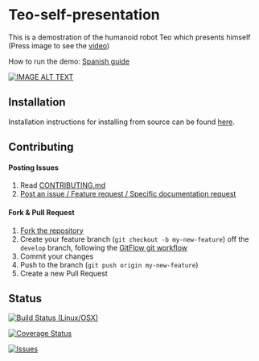 # Teo-self-presentation
 
 This is a demostration of the humanoid robot Teo which presents himself (Press image to see the [video](https://www.youtube.com/watch?v=flyQq09S5GI))
 
 How to run the demo: [Spanish guide](http://robots.uc3m.es/index.php/Procedimiento_Demos)
 
 [![IMAGE ALT TEXT](http://i3.ytimg.com/vi/flyQq09S5GI/maxresdefault.jpg)](https://www.youtube.com/watch?v=flyQq09S5GI "Teo Self Presentation")
 
 ## Installation

Installation instructions for installing from source can be found [here]( /doc/FALTA_POR_COMPLETAR).

## Contributing

#### Posting Issues

1. Read [CONTRIBUTING.md](https://github.com/roboticslab-uc3m/follow-me/blob/master/CONTRIBUTING.md)
2. [Post an issue / Feature request / Specific documentation request](https://github.com/roboticslab-uc3m/follow-me/issues)

#### Fork & Pull Request

1. [Fork the repository](https://github.com/roboticslab-uc3m/teo-self-presentation/fork)
2. Create your feature branch (`git checkout -b my-new-feature`) off the `develop` branch, following the [GitFlow git workflow](https://www.atlassian.com/git/tutorials/comparing-workflows/gitflow-workflow)
3. Commit your changes
4. Push to the branch (`git push origin my-new-feature`)
5. Create a new Pull Request

## Status

[![Build Status (Linux/OSX)](https://travis-ci.org/roboticslab-uc3m/teo-self-presentation.svg?branch=master)](https://travis-ci.org/roboticslab-uc3m/teo-self-presentation)

[![Coverage Status](https://coveralls.io/repos/roboticslab-uc3m/teo-self-presentation/badge.svg)](https://coveralls.io/r/roboticslab-uc3m/teo-self-presentation)

[![Issues](https://img.shields.io/github/issues/roboticslab-uc3m/teo-self-presentation.svg?label=Issues)](https://github.com/roboticslab-uc3m/teo-self-presentation/issues)
